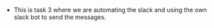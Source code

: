 - This is task 3 where we are automating the slack and using the own slack bot to send the messages.




